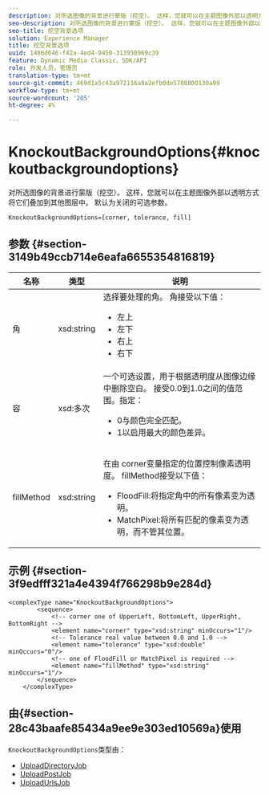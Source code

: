 ```yaml
---
description: 对所选图像的背景进行蒙版（挖空）。 这样，您就可以在主题图像外部以透明方式将它们叠加到其他图层中。 默认为关闭的可选参数。
seo-description: 对所选图像的背景进行蒙版（挖空）。 这样，您就可以在主题图像外部以透明方式将它们叠加到其他图层中。 默认为关闭的可选参数。
seo-title: 挖空背景选项
solution: Experience Manager
title: 挖空背景选项
uuid: 1486d646-f42a-4ed4-9450-313950969c39
feature: Dynamic Media Classic，SDK/API
role: 开发人员，管理员
translation-type: tm+mt
source-git-commit: 469d1a5c43a972116a8a2efb0de5708800130a99
workflow-type: tm+mt
source-wordcount: '205'
ht-degree: 4%

---
```



# KnockoutBackgroundOptions{#knockoutbackgroundoptions}

对所选图像的背景进行蒙版（挖空）。 这样，您就可以在主题图像外部以透明方式将它们叠加到其他图层中。 默认为关闭的可选参数。

`KnockoutBackgroundOptions=[corner, tolerance, fill]`

## 参数 {#section-3149b49ccb714e6eafa6655354816819}

<table id="table_68131DE0A3C84908A43C6F7777F20973"> 
 <thead> 
  <tr> 
   <th colname="col1" class="entry"> 名称 </th> 
   <th colname="col2" class="entry"> 类型 </th> 
   <th colname="col3" class="entry"> 说明 </th> 
  </tr> 
 </thead>
 <tbody> 
  <tr> 
   <td colname="col1"> <span class="codeph"> <span class="varname"> 角</span> </span> </td> 
   <td colname="col2"> <span class="codeph"> xsd:string</span> </td> 
   <td colname="col3">选择要处理的角。 <span class="codeph"> </span> 角接受以下值： 
    <ul id="ul_36C2F07706764A7081010D5521BF3096">
     <li id="li_CBACE5C6AA8C48D3BEE033D3AE03AF3C"><span class="codeph"> 左上</span></li>
     <li id="li_49AC53536B4B4D2CA3DD89E2A2B2E95D"><span class="codeph"> 左下</span></li>
     <li id="li_7AD372FF4A9B48F0A16964EE9CB3EE88"><span class="codeph"> 右上</span></li>
     <li id="li_D31476DD9A8E4BDBB13A6DDA46547877"><span class="codeph"> 右下</span></li>
    </ul></td> 
  </tr> 
  <tr> 
   <td colname="col1"> <span class="codeph"> <span class="varname"> 容</span> </span> </td> 
   <td colname="col2"> <span class="codeph"> xsd:多次</span> </td> 
   <td colname="col3">一个可选设置，用于根据透明度从图像边缘中删除空白。 接受0.0到1.0之间的值范围。指定： 
    <ul id="ul_FE5423B857AE43FCBA7A9AEA76C754CC">
     <li id="li_01E3BD0AB8DA4C408B47CB02B269404A">0与颜色完全匹配。 </li>
     <li id="li_FCE21384265D4ECE9C0D785F1BB32C3A">1以启用最大的颜色差异。 </li>
    </ul></td> 
  </tr> 
  <tr> 
   <td colname="col1"> <span class="codeph"> <span class="varname"> fillMethod</span> </span> </td> 
   <td colname="col2"> <span class="codeph"> xsd:string</span> </td> 
   <td colname="col3"> <p>在由<span class="codeph"><span class="varname"> corner</span></span>变量指定的位置控制像素透明度。 <span class="codeph"> fillMethod</span>接受以下值： </p> 
    <ul id="ul_D95F3B613D344BB89487ED09D83F9217"> 
     <li id="li_3D7B7CA1B9094D16A98E0BA3D962E97F"> <span class="codeph"> FloodFill</span>:将指定角中的所有像素变为透明。 </li> 
     <li id="li_F97343C3DA7644BCBD1748AD8F9DCE2E"> <span class="codeph"> MatchPixel</span>:将所有匹配的像素变为透明，而不管其位置。 </li> 
    </ul> </td> 
  </tr> 
 </tbody> 
</table>

## 示例 {#section-3f9edfff321a4e4394f766298b9e284d}

```
<complexType name="KnockoutBackgroundOptions">
        <sequence>
            <!-- corner one of UpperLeft, BottomLeft, UpperRight, BottomRight -->
            <element name="corner" type="xsd:string" minOccurs="1"/>
            <!-- Tolerance real value between 0.0 and 1.0 -->
            <element name="tolerance" type="xsd:double" minOccurs="0"/>
            <!-- one of FloodFill or MatchPixel is required -->
            <element name="fillMethod" type="xsd:string" minOccurs="1"/>
        </sequence>
    </complexType>
```

## 由{#section-28c43baafe85434a9ee9e303ed10569a}使用

`KnockoutBackgroundOptions`类型由：

* [UploadDirectoryJob](../../types/c-data-types/r-upload-directory-job.md#reference-e707ebf53b074c49ad983d1886e0bbb6)
* [UploadPostJob](../../types/c-data-types/r-upload-post-job.md#reference-bca2339b593f4637a687c33937215ef4)
* [UploadUrlsJob](../../types/c-data-types/r-upload-urls-job.md#reference-8e9bc895268c4321b233dbeadc990398)

